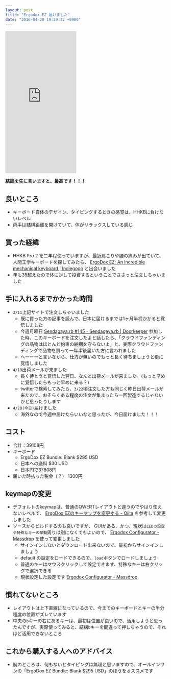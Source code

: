 ```yaml
---
layout: post
title: "Ergodox EZ 届けました"
date: "2016-04-20 19:29:32 +0900"
---
```


<iframe src="https://www.indiegogo.com/project/ergodox-ez-an-incredible-mechanical-keyboard/embedded" width="222px" height="445px" frameborder="0" scrolling="no"></iframe>

**結論を先に言いますと、最高です！！！**

## 良いところ
- キーボード自体のデザイン、タイピングするときの感覚は、HHKBに負けないレベル
- 両手は結構距離を開けていて、体がリラックスしている感じ

## 買った経緯
- HHKB Pro 2 を二年程使っていますが、最近肩こりや腰の痛みが出ていて、人間工学キーボードを探してみたら、 [ErgoDox EZ: An incredible mechanical keyboard | Indiegogo](https://www.indiegogo.com/projects/ergodox-ez-an-incredible-mechanical-keyboard#/) と出会いました
- 年も35超えたので体に対して投資するということでささっと注文しちゃいました

## 手に入れるまでかかった時間
- `3/11`上記サイトで注文しちゃいました
  - 既に買った方の記事を読んで、日本に届けるまでは1ヶ月半程かかると覚悟しました
  - 今週月曜日 [Sendagaya.rb #145 - Sendagaya.rb | Doorkeeper](https://sendagayarb.doorkeeper.jp/events/43038) 参加した時、このキーボードを注文したよと話したら、「クラウドファンディングの品物はほとんど約束の納期を守らないよ」と、実際クラウドファンディングで品物を買って一年半後届いた方に言われました
  - へーーーと言いながら、仕方が無いのでもっと長く待ちましょうと更に覚悟しました
- `4/19`出荷メールが来ました
  - 長く待とうと覚悟した翌日、なんと出荷メールが来ました。(もっと早めに覚悟したらもっと早めに来る？)
  - twitterで検索してみたら、`3/22`頃注文した方も同じく昨日出荷メールが来たので、おそらくある程度の注文が集まったら一回製造するじゃないかと思ったりします
- `4/20(今日)`届けました
  - 海外なので今週中届けたらいいなと思ったが、今日届けました！！！

## コスト
- 合計：39108円
- キーボード
  - ErgoDox EZ Bundle: Blank	$295 USD
  - 日本への送料 $30 USD
  - 日本円で37808円
- 届いた時払った税金（？） 1300円

## keymapの変更
- デフォルトのkeymapは、普通のQWERTレイアウトと違うのでやはり使えないレベルで、 [ErgoDox EZのキーマップを変更する - Qiita](http://qiita.com/ReSTARTR/items/f84f8f3c4c51c876cb2f) を参考して変更しました
- ソースからビルドするのも良いですが、 GUIがある、かつ、現状は`LEDの設定や特殊なキーの挙動`周りは別になくてもよいので、 [Ergodox Configurator - Massdrop](https://keyboard-configurator.massdrop.com/ext/ergodox) を使って変更しました
  - サインインしないとダウンロード出来ないので、最初からサインインしましょう
  - default の設定をロードできるので、`load`ボタンでロードしましょう
  - 普通のキーはマウスクリックして設定できます、特殊なキーは右クリックで選択できる
  - 現状設定した設定です [Ergodox Configurator - Massdrop](https://keyboard-configurator.massdrop.com/ext/ergodox/?referer=DKLQUF&hash=8d2478b2bc7071f03dea01c0831e824f)

## 慣れてないところ
- レイアウトは上下直線になっているので、今までのキーボードとキーの半分程度の位置がズレています
- 中央の`b`キーの右にあるキーは、最初は位置が良いので、活用しようと思ったんですが、実際使ってみると、結構`b`キーを間違って押しちゃうので、それほど活用できないところ

## これから購入する人へのアドバイス
- 腕のところは、何もないとタイピングは無理と思いますので、オールインワンの「ErgoDox EZ Bundle: Blank	$295 USD」のほうをオススメです
